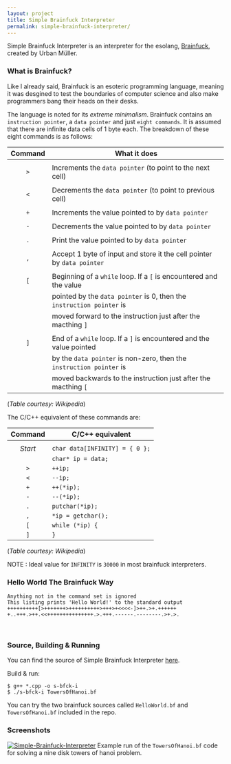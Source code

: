 ```yaml
---
layout: project
title: Simple Brainfuck Interpreter
permalink: simple-brainfuck-interpreter/
---
```


Simple Brainfuck Interpreter is an interpreter for the esolang,
[Brainfuck](https://en.wikipedia.org/wiki/Brainfuck), created by Urban Müller.
<br>

### What is Brainfuck?

Like I already said, Brainfuck is an esoteric programming language, meaning it was
desgined to test the boundaries of computer science and also make programmers bang
their heads on their desks.

The language is noted for its _extreme minimalism_. Brainfuck contains an `instruction pointer`,
a `data pointer` and just `eight commands`. It is assumed that there are infinite data cells of
1 byte each. The breakdown of these eight commands is as follows:

| Command |                             What it does                               |
| :-----: | ---------------------------------------------------------------------- |
|         |                                                                        |
| `>`     | Increments the `data pointer` (to point to the next cell)              |
|         |                                                                        |
| `<`     | Decrements the `data pointer` (to point to previous cell)              |
|         |                                                                        |
| `+`     | Increments the value pointed to by `data pointer`                      |
|         |                                                                        |
| `-`     | Decrements the value pointed to by `data pointer`                      |
|         |                                                                        |
| `.`     | Print the value pointed to by `data pointer`                           |
|         |                                                                        |
| `,`     | Accept 1 byte of input and store it the cell pointer by `data pointer` |
|         |                                                                        |
| `[`     | Beginning of a `while` loop. If a `[` is encountered and the value     |
|         | pointed by the `data pointer` is 0, then the `instruction pointer` is  |
|         | moved forward to the instruction just after the macthing `]`           |
|         |                                                                        |
| `]`     | End of a `while` loop. If a `]` is encountered and the value pointed   |
|         | by the `data pointer` is non-zero, then the `instruction pointer` is   | 
|         | moved backwards to the instruction just after the macthing `[`         |

(_Table courtesy: Wikipedia_) 
<br>

The C/C++ equivalent of these commands are:

|  Command  |         C/C++ equivalent        |
| :-------: | ------------------------------- |
|           |                                 |
|  _Start_  | `char data[INFINITY] = { 0 };`  |
|           | `char* ip = data;`              |
| `>`       | `++ip;`                         |
| `<`       | `--ip;`                         |
| `+`       | `++(*ip);`                      |
| `-`       | `--(*ip);`                      |
| `.`       | `putchar(*ip);`                 |
| `,`       | `*ip = getchar();`              |
| `[`       | `while (*ip) {`                 |
| `]`       | `}`                             |

(_Table courtesy: Wikipedia_)

NOTE : Ideal value for `INFINITY` is `30000` in most brainfuck
interpreters.
<br>

### Hello World The Brainfuck Way

```
Anything not in the command set is ignored
This listing prints 'Hello World!' to the standard output
++++++++++[>+++++++>++++++++++>+++>+<<<<-]>++.>+.++++++
+..+++.>++.<<+++++++++++++++.>.+++.------.--------.>+.>.
```
<br>

### Source, Building & Running
 
You can find the source of Simple Brainfuck Interpreter
[here](https://github.com/TheIllusionistMirage/Simple-Brainfuck-Interpreter).

Build & run:

```
$ g++ *.cpp -o s-bfck-i
$ ./s-bfck-i TowersOfHanoi.bf
```

You can try the two brainfuck sources called `HelloWorld.bf` and
`TowersOfHanoi.bf` included in the repo.
<br>

### Screenshots

[![Simple-Brainfuck-Interpreter]({{site.url}}/resources/images/simple-brainfuck-interpreter-thumb.jpg "An exmaple run of Simple Brainfuck Interpreter running a brainfuck source to solve a nine disk tower of Hanoi problem")]({{site.baseurl}}/images/simple-brainfuck-interpreter-1.jpg)
Example run of the `TowersOfHanoi.bf` code for solving a nine disk towers of hanoi problem.
